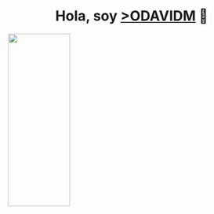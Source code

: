 
<div align="center">
<h1 align="center">Hola, soy <a href="https://odavidm.github.io/Portafolio/"> >ODAVIDM</a> 👋</h1>
</div>
<img src="/Odavidm.png" width= "50%" height= "30%" align="center" >



<!--
**ODavidM/OdavidM** is a ✨ _special_ ✨ repository because its `README.md` (this file) appears on your GitHub profile.

Here are some ideas to get you started:

- 🔭 I’m currently working on ...
- 🌱 I’m currently learning ...
- 👯 I’m looking to collaborate on ...
- 🤔 I’m looking for help with ...
- 💬 Ask me about ...
- 📫 How to reach me: ...
- 😄 Pronouns: ...
- ⚡ Fun fact: ...
-->
